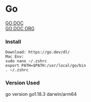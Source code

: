 # Go

[GO DOC](https://go.dev/doc/)  
[GO DOC ORG](https://pkg.go.dev/)

### Install
 ```
 Download: https://go.dev/dl/
 Mac Env:
 sudo nano ~/.zshrc
 export PATH=$PATH:/usr/local/go/bin
 . ~/.zshrc
 ```

### Version Used

go version go1.18.3 darwin/arm64